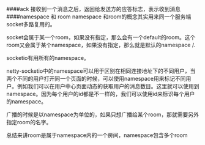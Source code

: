 ####ack
接收到一个消息之后，返回给发送方的应答标志，表示收到消息
####namespace 和 room 
namespace 和room的概念其实用来同一个服务端socket多路复用的。  
  
socket会属于某一个room，如果没有指定，那么会有一个default的room。这个room又会属于某个namespace，如果没有指定，那么就是默认的namespace /.   
  
socketio有用所有的namespace。    

netty-socketio中的namespace可以用于区别在相同连接地址下的不同用户，当两个不同的用户打开同一个页面的时候，可以使用namespace用来标记不同用户。例如我们可以在用户中心页面动态的获取用户的消息数目。这里就可以使用到namespace。因为每个用户的id都是不一样的，我们可以使用id来标识每个用户的namespace。
  
广播的时候是以namespace为单位的，如果只想广播给某个room，那就需要另外指定room的名字。

总结来讲room是属于namespace内的一个房间，namespace包含多个room
####
####